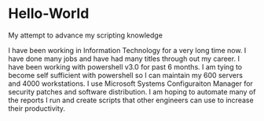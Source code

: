 # Hello-World
My attempt to advance my scripting knowledge

I have been working in Information Technology for a very long time now.  I have done many jobs and have had many titles through out my career.  I have been working with powershell v3.0 for past 6 months.  I am tying to become self sufficient with powershell so I can maintain my 600 servers and 4000 workstations.  I use Microsoft Systems Configuraiton Manager for security patches and software distribution.  I am hoping to automate many of the reports I run and create scripts that other engineers can use to increase their productivity.
